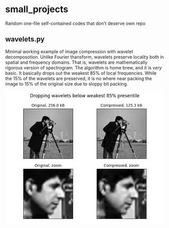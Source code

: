 # small_projects
Random one-file self-contained codes that don't deserve own repo


## wavelets.py
Minimal working example of image compression with wavelet decomposotion. Unlike Fourier thansform, wavelets preserve locality both in spatial and frequency domains. That is, wavelets are mathematically rigorous version of spectrogram. The algorithm is home brew, and it is _very_ basic. It basically drops out the weakest 85% of local frequencies. While the 15% of the wavelets are preserved, it is no where near packing the image to 15% of the original size due to sloppy bit packing.

![wavelets](wavelets.png)
